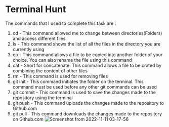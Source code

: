 # Terminal Hunt
The commands that I used to complete this task are :
1. cd - This command allowed me to change between directories(Folders) and access different files
2. ls - This command shows the list of all the files in the directory you are currently using
3. cp - This command allows a file to be copied into another folder of your choice. You can also rename the file using this command
4. cat - Short for concatenate. This command allows a file to be crated by combining the content of other files
5. rm - This command is used for removing files
6.  git init - This command initiates the folder on the terminal. This command must be used before any other git commands can be used
7. git commit - This command is used to save the changes made to the repository using the terminal
8. git push - This command uploads the changes made to the repository to Github.com
9. git pull - This command downloads the changes made to the repository on Github.com
![Screenshot from 2022-11-11 03-17-56](https://user-images.githubusercontent.com/108887474/201167211-4daed22e-cd40-4322-b12e-223b64667de4.png)
